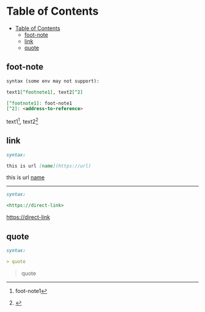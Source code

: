 # Table of Contents
- [Table of Contents](#table-of-contents)
  - [foot-note](#foot-note)
  - [link](#link)
  - [quote](#quote)

## foot-note
``` markdown
syntax (some env may not support):

text1[^footnote1], text2[^2]

[^footnote1]: foot-note1
[^2]: <address-to-reference>
```
text1[^footnote1], text2[^2]

[^footnote1]: foot-note1
[^2]: <address-to-reference>
## link
``` markdown
syntax:

this is url [name](https://url) 
```
this is url [name](https://url) 

----
``` markdown
syntax:

<https://direct-link>
```
<https://direct-link>
## quote
``` markdown
syntax:

> quote
```
> quote
